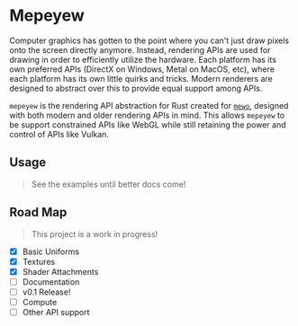# Mepeyew

Computer graphics has gotten to the point where you can't just draw pixels onto
the screen directly anymore.
Instead, rendering APIs are used for drawing in order to efficiently utilize the hardware.
Each platform has its own preferred APIs (DirectX on Windows, Metal on
MacOS, etc), where each platform has its own little quirks and tricks.
Modern renderers are designed to abstract over this to provide equal support among APIs.

`mepeyew` is the rendering API abstraction for Rust created for [`mewo`](https://github.com/davnotdev/mewo),
designed with both modern and older rendering APIs in mind.
This allows `mepeyew` to be support constrained APIs like WebGL while still
retaining the power and control of APIs like Vulkan.

## Usage

> See the examples until better docs come!

## Road Map

> This project is a work in progress!

- [x] Basic Uniforms
- [x] Textures
- [x] Shader Attachments
- [ ] Documentation
- [ ] v0.1 Release!
- [ ] Compute
- [ ] Other API support
